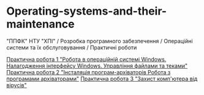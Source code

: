 # Operating-systems-and-their-maintenance
"ППФК" НТУ "ХПІ" / Розробка програмного забезпечення / Операційні системи та їх обслуговування / Практичні роботи

[Практична робота 1 "Робота в операційній системі Windows. Налагодження інтерфейсу Windows. Управління файлами та теками"](https://sharemods.com/pkvyz776vwi2/Practical_work_1.docx.html)
[Практична робота 2 "Інсталяція програм-архіваторів Робота з програмами архіваторами"](https://sharemods.com/p9xk5dk5wd0t/Practical_work_2.docx.html)
[Практична робота 3 "Захист комп'ютера від вірусів"](https://sharemods.com/1b9rjfdhybmu/Practical_work_3.docx.html)

